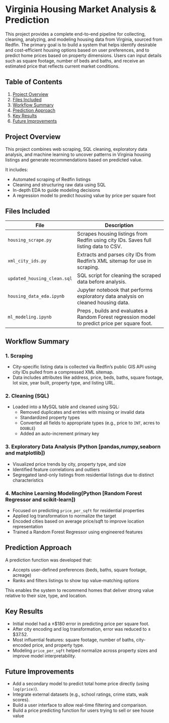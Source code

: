 # Virginia Housing Market Analysis & Prediction

This project provides a complete end-to-end pipeline for collecting, cleaning, analyzing, and modeling housing data from Virginia, sourced from Redfin. The primary goal is to build a system that helps identify desirable and cost-efficient housing options based on user preferences, and to predict home prices based on property dimensions. Users can input details such as square footage, number of beds and baths, and receive an estimated price that reflects current market conditions.

## Table of Contents

1. [Project Overview](#project-overview)  
2. [Files Included](#files-included)  
3. [Workflow Summary](#workflow-summary)  
4. [Prediction Approach](#prediction-approach)  
5. [Key Results](#key-results)  
6. [Future Improvements](#future-improvements)

## Project Overview

This project combines web scraping, SQL cleaning, exploratory data analysis, and machine learning to uncover patterns in Virginia housing listings and generate recommendations based on predicted value. 

It includes:

- Automated scraping of Redfin listings 
- Cleaning and structuring raw data using SQL
- In-depth EDA to guide modeling decisions
- A regression model to predict housing value by price per square foot

## Files Included

| File                        | Description                                                                                     |
| --------------------------- | ----------------------------------------------------------------------------------------------- |
| `housing_scrape.py`         | Scrapes housing listings from Redfin using city IDs. Saves full listing data to CSV.            |
| `xml_city_ids.py`           | Extracts and parses city IDs from Redfin’s XML sitemap for use in scraping.                     |
| `updated_housing_clean.sql` | SQL script for cleaning the scraped data before analysis.                                       |
| `housing_data_eda.ipynb`    | Jupyter notebook that performs exploratory data analysis on cleaned housing data.               |
| `ml_modeling.ipynb`         | Preps , builds and evaluates a Random Forest regression model to predict price per square foot. |

## Workflow Summary

### 1. Scraping

- City-specific listing data is collected via Redfin’s public GIS API using city IDs pulled from a compressed XML sitemap.
- Data includes attributes like address, price, beds, baths, square footage, lot size, year built, property type, and listing URL.

### 2. Cleaning (SQL)

- Loaded into a MySQL table and cleaned using SQL:
  - Removed duplicates and entries with missing or invalid data
  - Standardized property types
  - Converted all fields to appropriate types (e.g., price to `INT`, acres to `DOUBLE`)
  - Added an auto-increment primary key

### 3. Exploratory Data Analysis (Python [pandas,numpy,seaborn and matplotlib])

- Visualized price trends by city, property type, and size
- Identified feature correlations and outliers
- Segregated land-only listings from residential listings due to distinct characteristics

### 4. Machine Learning Modeling(Python [Random Forest Regressor and scikit-learn])

- Focused on predicting `price_per_sqft` for residential properties
- Applied log transformation to normalize the target
- Encoded cities based on average price/sqft to improve location representation
- Trained a Random Forest Regressor using engineered features

## Prediction Approach

A prediction function was developed that:

- Accepts user-defined preferences (beds, baths, square footage, acreage)
- Ranks and filters listings to show top value-matching options

This enables the system to recommend homes that deliver strong value relative to their size, type, and location.

## Key Results

- Initial model had a ±$180 error in predicting price per square foot.
- After city encoding and log transformation, error was reduced to ±$37.52.
- Most influential features: square footage, number of baths, city-encoded price, and property type.
- Modeling `price_per_sqft` helped normalize across property sizes and improve model interpretability.

## Future Improvements

- Add a secondary model to predict total home price directly (using `log(price)`).
- Integrate external datasets (e.g., school ratings, crime stats, walk scores).
- Build a user interface to allow real-time filtering and comparison.
- Build a price predicting function for users trying to sell or see house value


